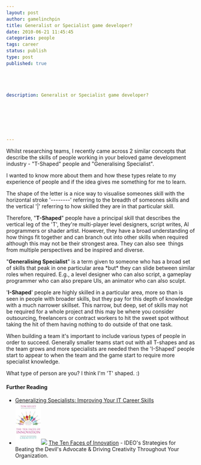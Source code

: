 ```yaml
---
layout: post
author: gamelinchpin
title: Generalist or Specialist game developer?
date: 2010-06-21 11:45:45
categories: people
tags: career
status: publish
type: post
published: true




description: Generalist or Specialist game developer?






---
```

Whilst researching teams, I recently came across 2 similar concepts that
describe the skills of people working in your beloved game development
industry - "T-Shaped" people and "Generalising Specialist".

I wanted to know more about them and how these types relate to my
experience of people and if the idea gives me something for me to learn.

The shape of the letter is a nice way to visualise someones skill with
the horizontal stroke '--------' referring to the breadth of someones
skills and the vertical '|' referring to how skilled they are in that
particular skill.

Therefore, "**T-Shaped**" people have a principal skill that describes
the vertical leg of the 'T', they're multi-player level designers,
script writes, AI programmers or shader artist. However, they have a
broad understanding of how things fit together and can branch out into
other skills when required although this may not be their strongest
area. They can also see  things from multiple perspectives and be
inspired and diverse.

"**Generalising Specialist**" is a term given to someone who has a broad
set of skills that peak in one particular area \*but\* they can slide
between similar roles when required. E.g., a level designer who can also
script, a gameplay programmer who can also prepare UIs, an animator who
can also sculpt.

'**I-Shaped**' people are highly skilled in a particular area, more so
than is seen in people with broader skills, but they pay for this depth
of knowledge with a much narrower skillset. This narrow, but deep, set
of skills may not be required for a whole project and this may be where
you consider outsourcing, freelancers or contract workers to hit the
sweet spot without taking the hit of them having nothing to do outside
of that one task.

When building a team it's important to include various types of people
in order to succeed. Generally smaller teams start out with all T-shapes
and as the team grows and more specialists are needed then the
'I-Shaped' people start to appear to when the team and the game start to
require more specialist knowledge.

What type of person are you? I think I'm 'T' shaped. :)

#### Further Reading

-   [Generalizing
Specialists: Improving Your IT Career
    Skills](http://www.agilemodeling.com/essays/generalizingSpecialists.htm)
-   [![](assets/TheTenFacesOfInnovation.jpg)](http://www.amazon.co.uk/gp/product/184668031X?ie=UTF8&tag=gamedevelcons-21&linkCode=as2&camp=1634&creative=19450&creativeASIN=184668031X)![](assets/ir?t=gamedevelcons-21&l=as2&o=2&a=184668031X)
    [The Ten Faces of
    Innovation](http://www.amazon.co.uk/gp/product/184668031X?ie=UTF8&tag=gamedevelcons-21&linkCode=as2&camp=1634&creative=19450&creativeASIN=184668031X) -
    IDEO's Strategies for Beating the Devil's Advocate & Driving
    Creativity Throughout Your Organization.

